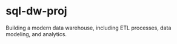 # sql-dw-proj
Building a modern data warehouse, including ETL processes, data modeling, and analytics.
